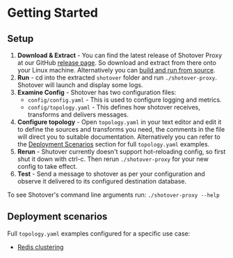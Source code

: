 # Getting Started

## Setup

1. **Download & Extract** - You can find the latest release of Shotover Proxy at our GitHub [release page](https://github.com/shotover/shotover-proxy/releases). So download and extract from there onto your Linux machine. Alternatively you can [build and run from source](../contributing.md).
2. **Run** - cd into the extracted `shotover` folder and run `./shotover-proxy`. Shotover will launch and display some logs.
3. **Examine Config** - Shotover has two configuration files:
    * `config/config.yaml` - This is used to configure logging and metrics.
    * `config/topology.yaml` - This defines how shotover receives, transforms and delivers messages.
4. **Configure topology** - Open `topology.yaml` in your text editor and edit it to define the sources and transforms you need, the comments in the file will direct you to suitable documentation. Alternatively you can refer to the [Deployment Scenarios](#deployment-scenarios) section for full `topology.yaml` examples.
5. **Rerun** - Shutover currently doesn't support hot-reloading config, so first shut it down with ctrl-c. Then rerun `./shotover-proxy` for your new config to take effect.
6. **Test** - Send a message to shotover as per your configuration and observe it delivered to its configured destination database.

To see Shotover's command line arguments run: `./shotover-proxy --help`

## Deployment scenarios

Full `topology.yaml` examples configured for a specific use case:

* [Redis clustering](../examples/redis-clustering.md)
